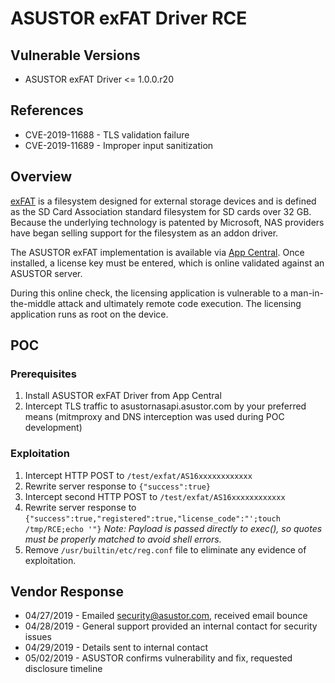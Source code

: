 # ASUSTOR exFAT Driver RCE

## Vulnerable Versions
* ASUSTOR exFAT Driver <= 1.0.0.r20

## References
* CVE-2019-11688 - TLS validation failure
* CVE-2019-11689 - Improper input sanitization

## Overview
[exFAT](https://en.wikipedia.org/wiki/ExFAT) is a filesystem designed for external storage devices and is defined as the SD Card Association standard filesystem for SD cards over 32 GB. Because the underlying technology is patented by Microsoft, NAS providers have began selling support for the filesystem as an addon driver.

The ASUSTOR exFAT implementation is available via [App Central](https://www.asustor.com/app_central/app_detail?id=776&type=). Once installed, a license key must be entered, which is online validated against an ASUSTOR server.

During this online check, the licensing application is vulnerable to a man-in-the-middle attack and ultimately remote code execution. The licensing application runs as root on the device.

## POC
### Prerequisites
1. Install ASUSTOR exFAT Driver from App Central
2. Intercept TLS traffic to asustornasapi.asustor.com by your preferred means (mitmproxy and DNS interception was used during POC development)

### Exploitation
1. Intercept HTTP POST to ``/test/exfat/AS16xxxxxxxxxxxx``
2. Rewrite server response to
	``{"success":true}``
3. Intercept second HTTP POST to ``/test/exfat/AS16xxxxxxxxxxxx``
4. Rewrite server response to
		``{"success":true,"registered":true,"license_code":"';touch /tmp/RCE;echo '"}``
*Note: Payload is passed directly to exec(), so quotes must be properly matched to avoid shell errors.* 
5. Remove ``/usr/builtin/etc/reg.conf`` file to eliminate any evidence of exploitation.

## Vendor Response
* 04/27/2019 - Emailed security@asustor.com, received email bounce
* 04/28/2019 - General support provided an internal contact for security issues
* 04/29/2019 - Details sent to internal contact
* 05/02/2019 - ASUSTOR confirms vulnerability and fix, requested disclosure timeline

